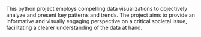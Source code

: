 This python project employs compelling data visualizations to objectively analyze and present key patterns and trends. The project aims to provide an informative and visually engaging perspective on a critical societal issue, facilitating a clearer understanding of the data at hand.
